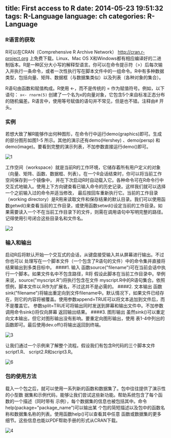 
title: First access to R 
date: 2014-05-23 19:51:32
tags: R-Language
language: ch
categories: R-Language
---
<!--more-->
### R语言的获取
R可以在CRAN（Comprehensive R Archive Network） http://cran.r-project.org
上免费下载。Linux、Mac OS X和Windows都有相应编译好的二进制版本。R是一种区分大小写的解释型语言。你可以在命令提示符（>）后每次输入并执行一条命令，或者一次性执行写在脚本文件中的一组命令。R中有多种数据类型，包括向量、矩阵、数据框（与数据集类似）以及列表（各种对象的集合）。

R语句由函数和赋值构成。R使用 <-，而不是传统的 = 作为赋值符号。例如，以下语句：
```x<- rnorm(5)```
创建了一个名为x的向量对象，它包含5个来自标准正态分布的随机偏差。R语言中，使用等号赋值的语句并不常见，但是也不错。注释由# 开头。

### 实例

若想大致了解R能够作出何种图形，在命令行中运行demo(graphics)即可。生成的部分图形如图1-5 所示。其他的演示还有demo(Hershey) 、demo(persp) 和demo(image)。要看到完整的演示列表，不加参数直接运行demo()即可。

![1](/img/r1.jpg)

  工作空间（workspace）就是当前R的工作环境，它储存着所有用户定义的对象（向量、矩阵、函数、数据框、列表）。在一个R会话结束时，你可以将当前工作空间保存到一个镜像中， 并在下次启动R时自动载入它。各种命令可在R命令行中交互式地输入。使用上下方向键查看已输入命令的历史记录。这样我们就可以选择一个之前输入过的命令并适当修改，
   最后按回车重新执行它。当前的工作目录（working directory）是R用来读取文件和保存结果的默认目录。我们可以使用函数getwd()来查看当前的工作目录，或使用函数setwd()设定当前的工作目录。如果需要读入一个不在当前工作目录下的文件，则需在调用语句中写明完整的路径。记得使用引号闭合这些目录名和文件名。
  
 ![2](/img/r2.jpg) 
 
### 输入和输出
启动R后将默认开始一个交互式的会话，从键盘接受输入并从屏幕进行输出。不过你也可以
处理写在一个脚本文件（一个包含了R语句的文件）中的命令集并直接将结果输出到多类目标中。
####1. 输入
函数source("filename")可在当前会话中执行一个脚本。如果文件名中不包含路径，R将
假设此脚本在当前工作目录中。举例来说，source("myscript.R")将执行包含在文件
myscript.R中的R语句集合。依照惯例，脚本文件以.R作为扩展名，不过这并不是必需的。
####2. 文本输出
函数sink("filename")将输出重定向到文件filename中。默认情况下，如果文件已经存
在，则它的内容将被覆盖。使用参数append=TRUE可以将文本追加到文件后，而不是覆盖它。
参数split=TRUE可将输出同时发送到屏幕和输出文件中。不加参数调用命令sink()将仅向屏幕
返回输出结果。
####3. 图形输出
虽然sink()可以重定向文本输出，但它对图形输出没有影响。要重定向图形输出，使用
表1-4中列出的函数即可。最后使用dev.off()将输出返回到终端。

 ![3](/img/r3.jpg) 
 
 让我们通过一个示例来了解整个流程。假设我们有包含R代码的三个脚本文件script1.R、
script2.R和script3.R。

 ![6](/img/r6.jpg) 
 
### 包的使用方法
载入一个包之后，就可以使用一系列新的函数和数据集了。包中往往提供了演示性的小型数
据集和示例代码，能够让我们尝试这些新功能。帮助系统包含了每个函数的一个描述（同时带有
示例），每个数据集的信息也被包括其中。命令help(package="package_name")可以输出某
个包的简短描述以及包中的函数名称和数据集名称的列表。使用函数help()可以查看其中任意
函数或数据集的更多细节。这些信息也能以PDF帮助手册的形式从CRAN下载。

 ![4](/img/r4.jpg) 